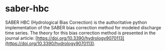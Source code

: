 # saber-hbc

SABER HBC (Hydrological Bias Correction) is the authoritative python implementation of the SABER bias correction method 
for modeled discharge time series. The theory for this bias correction method is presented in the journal article: 
[https://doi.org/10.3390/hydrology9070113](https://doi.org/10.3390/hydrology9070113).
